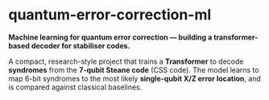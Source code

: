 # quantum-error-correction-ml
**Machine learning for quantum error correction — building a transformer-based decoder for stabiliser codes.**

A compact, research-style project that trains a **Transformer** to decode **syndromes** from the **7-qubit Steane code** (CSS code). The model learns to map 6-bit syndromes to the most likely **single-qubit X/Z error location**, and is compared against classical baselines.


